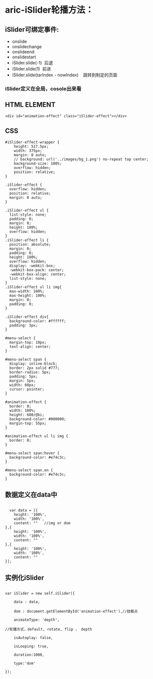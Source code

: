 
# aric-iSlider轮播方法：

## iSlider可绑定事件:
- onslide
- onslidechange
- onslideend
- onslidestart
- iSlider.slide(-1)  后退
- iSlider.slide(1)  前进
- iSlider.slide(tarIndex - nowIndex)    跳转到制定的页面

### iSlider定义在全局，cosole出来看


## HTML ELEMENT

```<div id="animation-effect" class="iSlider-effect"></div>```

## CSS

```
#iSlider-effect-wrapper {
    height: 517.5px;
    width: 375px;
    margin: 0 auto;
    // background: url('../images/bg_1.png') no-repeat top center;
    background-size: 100%;
    overflow: hidden;
    position: relative;
}

.iSlider-effect {
  overflow: hidden;
  position: relative;
  margin: 0 auto;
}

.iSlider-effect ul {
  list-style: none;
  padding: 0;
  margin: 0;
  height: 100%;
  overflow: hidden;
}
.iSlider-effect li {
  position: absolute;
  margin: 0;
  padding: 0;
  height: 100%;
  overflow: hidden;
  display: -webkit-box;
  -webkit-box-pack: center;
  -webkit-box-align: center;
  list-style: none;
}
.iSlider-effect ul li img{
  max-width: 100%;
  max-height: 100%;
  margin: 0;
  padding: 0;
}

.iSlider-effect div{
  background-color: #ffffff;
  padding: 3px;
}

#menu-select {
  margin-top: 10px;
  text-align: center;
}

#menu-select span {
  display: inline-block;
  border: 2px solid #777;
  border-radius: 5px;
  padding: 5px;
  margin: 5px;
  width: 60px;
  cursor: pointer;
}

#animation-effect {
  border: 0;
  width: 100%;
  height: 680/@bi;
  background-color: #000000;
  margin-top: 55px;
}

#animation-effect ul li img {
  border: 0;
}

#menu-select span:hover {
  background-color: #e74c3c;
}

#menu-select span.on {
  background-color: #e74c3c;
}
```

## 数据定义在data中

```

  var data = [{
    height: '100%',
    width: '100%',
    content: ""   //img or dom
},{
    height: '100%',
    width: '100%',
    content: ""
},{
    height: '100%',
    width: '100%',
    content: ""
}];

```

## 实例化iSlider

```

var iSlider = new self.iSlider({

    data : data,
    
    dom : document.getElementById('animation-effect'),//挂载点
    
    animateType: 'depth',
    
//轮播方式，default, rotate, flip ， depth

    isAutoplay: false,
    
    isLooping: true,
    
    duration:1000,
    
    type:'dom'
    
});

```
